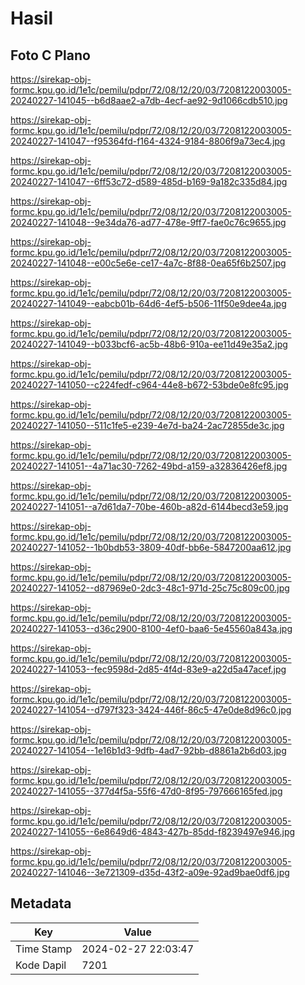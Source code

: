 # Hasil

## Foto C Plano

https://sirekap-obj-formc.kpu.go.id/1e1c/pemilu/pdpr/72/08/12/20/03/7208122003005-20240227-141045--b6d8aae2-a7db-4ecf-ae92-9d1066cdb510.jpg

https://sirekap-obj-formc.kpu.go.id/1e1c/pemilu/pdpr/72/08/12/20/03/7208122003005-20240227-141047--f95364fd-f164-4324-9184-8806f9a73ec4.jpg

https://sirekap-obj-formc.kpu.go.id/1e1c/pemilu/pdpr/72/08/12/20/03/7208122003005-20240227-141047--6ff53c72-d589-485d-b169-9a182c335d84.jpg

https://sirekap-obj-formc.kpu.go.id/1e1c/pemilu/pdpr/72/08/12/20/03/7208122003005-20240227-141048--9e34da76-ad77-478e-9ff7-fae0c76c9655.jpg

https://sirekap-obj-formc.kpu.go.id/1e1c/pemilu/pdpr/72/08/12/20/03/7208122003005-20240227-141048--e00c5e6e-ce17-4a7c-8f88-0ea65f6b2507.jpg

https://sirekap-obj-formc.kpu.go.id/1e1c/pemilu/pdpr/72/08/12/20/03/7208122003005-20240227-141049--eabcb01b-64d6-4ef5-b506-11f50e9dee4a.jpg

https://sirekap-obj-formc.kpu.go.id/1e1c/pemilu/pdpr/72/08/12/20/03/7208122003005-20240227-141049--b033bcf6-ac5b-48b6-910a-ee11d49e35a2.jpg

https://sirekap-obj-formc.kpu.go.id/1e1c/pemilu/pdpr/72/08/12/20/03/7208122003005-20240227-141050--c224fedf-c964-44e8-b672-53bde0e8fc95.jpg

https://sirekap-obj-formc.kpu.go.id/1e1c/pemilu/pdpr/72/08/12/20/03/7208122003005-20240227-141050--511c1fe5-e239-4e7d-ba24-2ac72855de3c.jpg

https://sirekap-obj-formc.kpu.go.id/1e1c/pemilu/pdpr/72/08/12/20/03/7208122003005-20240227-141051--4a71ac30-7262-49bd-a159-a32836426ef8.jpg

https://sirekap-obj-formc.kpu.go.id/1e1c/pemilu/pdpr/72/08/12/20/03/7208122003005-20240227-141051--a7d61da7-70be-460b-a82d-6144becd3e59.jpg

https://sirekap-obj-formc.kpu.go.id/1e1c/pemilu/pdpr/72/08/12/20/03/7208122003005-20240227-141052--1b0bdb53-3809-40df-bb6e-5847200aa612.jpg

https://sirekap-obj-formc.kpu.go.id/1e1c/pemilu/pdpr/72/08/12/20/03/7208122003005-20240227-141052--d87969e0-2dc3-48c1-971d-25c75c809c00.jpg

https://sirekap-obj-formc.kpu.go.id/1e1c/pemilu/pdpr/72/08/12/20/03/7208122003005-20240227-141053--d36c2900-8100-4ef0-baa6-5e45560a843a.jpg

https://sirekap-obj-formc.kpu.go.id/1e1c/pemilu/pdpr/72/08/12/20/03/7208122003005-20240227-141053--fec9598d-2d85-4f4d-83e9-a22d5a47acef.jpg

https://sirekap-obj-formc.kpu.go.id/1e1c/pemilu/pdpr/72/08/12/20/03/7208122003005-20240227-141054--d797f323-3424-446f-86c5-47e0de8d96c0.jpg

https://sirekap-obj-formc.kpu.go.id/1e1c/pemilu/pdpr/72/08/12/20/03/7208122003005-20240227-141054--1e16b1d3-9dfb-4ad7-92bb-d8861a2b6d03.jpg

https://sirekap-obj-formc.kpu.go.id/1e1c/pemilu/pdpr/72/08/12/20/03/7208122003005-20240227-141055--377d4f5a-55f6-47d0-8f95-797666165fed.jpg

https://sirekap-obj-formc.kpu.go.id/1e1c/pemilu/pdpr/72/08/12/20/03/7208122003005-20240227-141055--6e8649d6-4843-427b-85dd-f8239497e946.jpg

https://sirekap-obj-formc.kpu.go.id/1e1c/pemilu/pdpr/72/08/12/20/03/7208122003005-20240227-141046--3e721309-d35d-43f2-a09e-92ad9bae0df6.jpg


## Metadata

| Key        | Value               |
| ---------- | ------------------- |
| Time Stamp | 2024-02-27 22:03:47 |
| Kode Dapil | 7201                |



